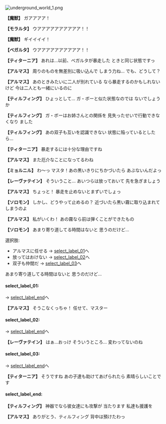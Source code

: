 
![underground_world_1.png](../images/backgrounds/underground_world_1.png)

**【魔獣】**
ガアアアア！

**【モラルタ】**
ウアアアアアアアアアア！！

**【魔獣】**
ギイイイイ！

**【ベガルタ】**
ウアアアアアアアアアア！！

**【ティターニア】**
あれは…以前、ベガルタが暴走した
ときと同じ状態ですっ

**【アルマス】**
周りのものを無差別に吸い込んで
しまう力ね…
でも、どうして？

**【アルマス】**
あのときみたいに二人が別れている
なら暴走するのかもしれないけど
今は二人とも一緒にいるのに

**【ティルフィング】**
ひょっとして…
ガ・ボーと似た状態なのでは
ないでしょうか

**【ティルフィング】**
ガ・ボーはお姉さんとの関係を
見失ったせいで行動できなくなり
ました

**【ティルフィング】**
あの双子も互いを認識できない
状態に陥っているとしたら…

**【ティターニア】**
暴走するには十分な理由ですね

**【アルマス】**
また厄介なことになってるわね

**【ミョルニル】**
わ～っ
マスタ！あの黒いきりにちかづいたら
あぶないんだよっ

**【レーヴァテイン】**
そういうこと…
あいつらは放っておいて
先を急ぎましょう

**【アルマス】**
ちょっと！
暴走を止めないとまずいでしょっ

**【ソロモン】**
しかし、どうやって止めるの？
近づいたら黒い霧に取り込まれて
しまうのよ

**【アルマス】**
私がいくわ！
あの霧なら前は弾くことができたもの

**【ソロモン】**
あまり寄り道してる時間はないと
思うのだけど…

選択肢:
- アルマスに任せる → [select_label_01](#select_label_01)へ
- 放ってはおけない → [select_label_02](#select_label_02)へ
- 双子も仲間だ → [select_label_03](#select_label_03)へ

あまり寄り道してる時間はないと
思うのだけど…

#### select_label_01:
 → [select_label_end](#select_label_end)へ

**【アルマス】**
そうこなくっちゃ！
任せて、マスター

#### select_label_02:
 → [select_label_end](#select_label_end)へ

**【レーヴァテイン】**
はぁ…おっけ
そういうところ…
変わってないのね

#### select_label_03:
 → [select_label_end](#select_label_end)へ

**【ティターニア】**
そうですね
あの子達も助けてあげられたら
素晴らしいことです

#### select_label_end:

**【ティルフィング】**
神器でなら彼女達にも攻撃が
当たります
私達も援護を

**【アルマス】**
ありがとう、ティルフィング
背中は預けたわっ